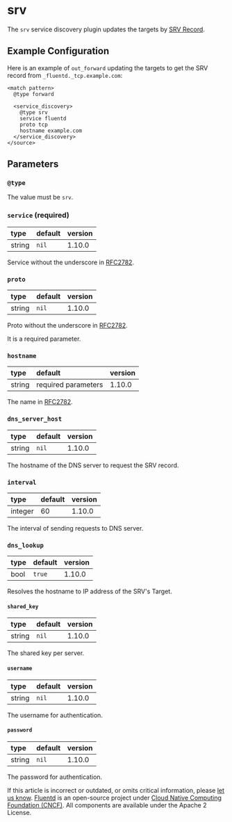 # srv

The `srv` service discovery plugin updates the targets by [SRV Record](https://tools.ietf.org/html/rfc2782).

## Example Configuration

Here is an example of `out_forward` updating the targets to get the SRV record from `_fluentd._tcp.example.com`:

```text
<match pattern>
  @type forward

  <service_discovery>
    @type srv
    service fluentd
    proto tcp
    hostname example.com
  </service_discovery>
</source>
```

## Parameters

### `@type`

The value must be `srv`.

### `service` \(required\)

| type | default | version |
| :--- | :--- | :--- |
| string | `nil` | 1.10.0 |

Service without the underscore in [RFC2782](https://tools.ietf.org/html/rfc2782).

### `proto`

| type | default | version |
| :--- | :--- | :--- |
| string | `nil` | 1.10.0 |

Proto without the underscore in [RFC2782](https://tools.ietf.org/html/rfc2782).

It is a required parameter.

### `hostname`

| type | default | version |
| :--- | :--- | :--- |
| string | required parameters | 1.10.0 |

The name in [RFC2782](https://tools.ietf.org/html/rfc2782).

### `dns_server_host`

| type | default | version |
| :--- | :--- | :--- |
| string | `nil` | 1.10.0 |

The hostname of the DNS server to request the SRV record.

### `interval`

| type | default | version |
| :--- | :--- | :--- |
| integer | 60 | 1.10.0 |

The interval of sending requests to DNS server.

### `dns_lookup`

| type | default | version |
| :--- | :--- | :--- |
| bool | `true` | 1.10.0 |

Resolves the hostname to IP address of the SRV's Target.

#### `shared_key`

| type | default | version |
| :--- | :--- | :--- |
| string | `nil` | 1.10.0 |

The shared key per server.

#### `username`

| type | default | version |
| :--- | :--- | :--- |
| string | `nil` | 1.10.0 |

The username for authentication.

#### `password`

| type | default | version |
| :--- | :--- | :--- |
| string | `nil` | 1.10.0 |

The password for authentication.

If this article is incorrect or outdated, or omits critical information, please [let us know](https://github.com/fluent/fluentd-docs-gitbook/issues?state=open). [Fluentd](http://www.fluentd.org/) is an open-source project under [Cloud Native Computing Foundation \(CNCF\)](https://cncf.io/). All components are available under the Apache 2 License.

